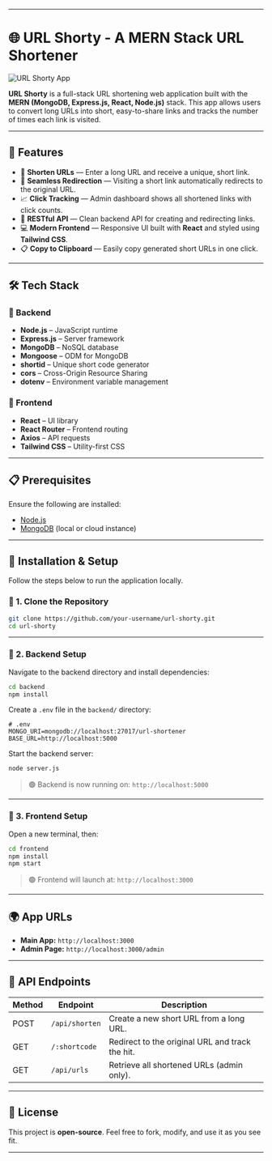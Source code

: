 
---

# 🌐 URL Shorty - A MERN Stack URL Shortener

![URL Shorty App](https://placehold.co/800x400/111827/7dd3fc?text=URL+Shorty+App)

**URL Shorty** is a full-stack URL shortening web application built with the **MERN (MongoDB, Express.js, React, Node.js)** stack. This app allows users to convert long URLs into short, easy-to-share links and tracks the number of times each link is visited.

---

## 🚀 Features

* 🔗 **Shorten URLs** — Enter a long URL and receive a unique, short link.
* 🔁 **Seamless Redirection** — Visiting a short link automatically redirects to the original URL.
* 📈 **Click Tracking** — Admin dashboard shows all shortened links with click counts.
* 🧠 **RESTful API** — Clean backend API for creating and redirecting links.
* 💻 **Modern Frontend** — Responsive UI built with **React** and styled using **Tailwind CSS**.
* 📋 **Copy to Clipboard** — Easily copy generated short URLs in one click.

---

## 🛠️ Tech Stack

### 🔧 Backend

* **Node.js** – JavaScript runtime
* **Express.js** – Server framework
* **MongoDB** – NoSQL database
* **Mongoose** – ODM for MongoDB
* **shortid** – Unique short code generator
* **cors** – Cross-Origin Resource Sharing
* **dotenv** – Environment variable management

### 🎨 Frontend

* **React** – UI library
* **React Router** – Frontend routing
* **Axios** – API requests
* **Tailwind CSS** – Utility-first CSS

---

## 📋 Prerequisites

Ensure the following are installed:

* [Node.js](https://nodejs.org/en/)
* [MongoDB](https://www.mongodb.com/try/download/community) (local or cloud instance)

---

## 🧪 Installation & Setup

Follow the steps below to run the application locally.

### 🔹 1. Clone the Repository

```bash
git clone https://github.com/your-username/url-shorty.git
cd url-shorty
```

---

### 🔹 2. Backend Setup

Navigate to the backend directory and install dependencies:

```bash
cd backend
npm install
```

Create a `.env` file in the `backend/` directory:

```env
# .env
MONGO_URI=mongodb://localhost:27017/url-shortener
BASE_URL=http://localhost:5000
```

Start the backend server:

```bash
node server.js
```

> 🟢 Backend is now running on: `http://localhost:5000`

---

### 🔹 3. Frontend Setup

Open a new terminal, then:

```bash
cd frontend
npm install
npm start
```

> 🟢 Frontend will launch at: `http://localhost:3000`

---

## 🌍 App URLs

* **Main App:** `http://localhost:3000`
* **Admin Page:** `http://localhost:3000/admin`

---

## 🔌 API Endpoints

| Method | Endpoint       | Description                                     |
| ------ | -------------- | ----------------------------------------------- |
| POST   | `/api/shorten` | Create a new short URL from a long URL.         |
| GET    | `/:shortcode`  | Redirect to the original URL and track the hit. |
| GET    | `/api/urls`    | Retrieve all shortened URLs (admin only).       |

---

## 📄 License

This project is **open-source**. Feel free to fork, modify, and use it as you see fit.


---
